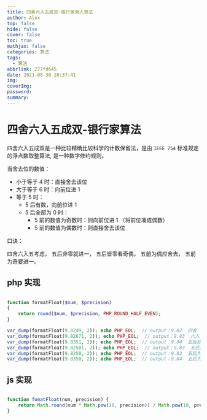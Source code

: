 ```yaml
---
title: 四舍六入五成双-银行家舍入算法
author: Alex
top: false
hide: false
cover: false
toc: true
mathjax: false
categories: 算法
tags:
  - 算法
abbrlink: 277fd645
date: 2021-08-30 20:37:41
img:
coverImg:
password:
summary:
---
```


# 四舍六入五成双-银行家算法

四舍六入五成双是一种比较精确比较科学的计数保留法，是由 `IEEE 754` 标准规定的浮点数取整算法, 是一种数字修约规则。

当舍去位的数值：

- 小于等于 4 时：直接舍去该位
- 大于等于 6 时：向前位进 1
- 等于 5 时：
    - 5 后有数，向前位进 1
    - 5 后全部为 0 时：
        - 5 前的数值为奇数时：则向前位进 1 （将前位凑成偶数）
        - 5 前的数值为偶数时：则直接舍去该位

口诀：

四舍六入五考虑，
五后非零就进一，
五后皆零看奇偶，
五前为偶应舍去，
五前为奇要进一。

## php 实现

```php

function formatFloat($num, $precision)
{
    return round($num, $precision, PHP_ROUND_HALF_EVEN);
}

var_dump(formatFloat(9.8249, 2)); echo PHP_EOL;  // output：9.82  四舍
var_dump(formatFloat(9.82671, 2)); echo PHP_EOL;  // output：9.83  六入
var_dump(formatFloat(9.8351, 2)); echo PHP_EOL;  // output：9.84  五后非零就进一
var_dump(formatFloat(9.82501, 2)); echo PHP_EOL;  // output：9.83  五后非零就进一
var_dump(formatFloat(9.8250, 2)); echo PHP_EOL;  // output：9.82  五后为零看奇偶，五前为偶应舍去（这里就违背了四舍五入）
var_dump(formatFloat(9.8350, 2)); echo PHP_EOL;  // output：9.84  五后为零看奇偶，五前为奇要进一

```

## js 实现

```js

function fomatFloat(num, precision) {
    return Math.round(num * Math.pow(10, precision)) / Math.pow(10, precision);
}

```

